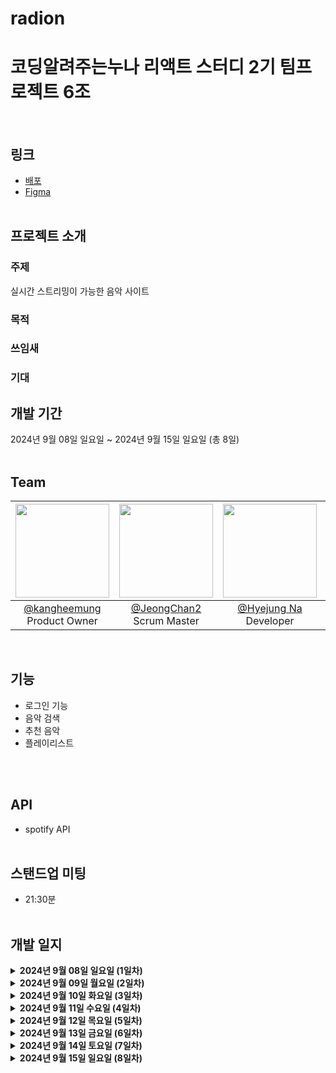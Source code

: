 # radion
<h1>코딩알려주는누나 리액트 스터디 2기 팀프로젝트 6조</h1>
<br/>

## 링크
- [배포](https://radion-react-project.vercel.app/)
- [Figma](https://www.figma.com/design/1XkwexEXjYZP0XyOWO04Dm/리액트-스터디-2기-6조?node-id=0-1&node-type=CANVAS&t=Rqzwfp7MrQ9fbRIU-0)
<br/><br/>

## 프로젝트 소개
### 주제
실시간 스트리밍이 가능한 음악 사이트
### 목적

### 쓰임새

### 기대


## 개발 기간
2024년 9월 08일 일요일 ~ 2024년 9월 15일 일요일 (총 8일)
<br/><br/>

## Team
|<img src="https://avatars.githubusercontent.com/u/104238365?v=4" width="150" height="150"/>|<img src="https://avatars.githubusercontent.com/u/108655272?v=4" width="150" height="150"/>|<img src="https://avatars.githubusercontent.com/u/107117538?v=4" width="150" height="150"/>|<img src="https://avatars.githubusercontent.com/u/154667059?v=4" width="150" height="150"/>|
|:-:|:-:|:-:|:-:|
|[@kangheemung](https://github.com/kangheemung)<br/>Product Owner|[@JeongChan2]()<br/>Scrum Master|[@Hyejung Na](https://github.com/HyejungNa)<br/>Developer|[@hyun-june](https://github.com/hyun-june)<br/>Developer|
<br/>

## 기능
<ul>
  <li>로그인 기능</li>
  <li>음악 검색</li>
  <li>추천 음악</li>
  <li>플레이리스트</li>
</ul>
<br/><br/>

## API
- spotify API
<br/><br/>
## 스탠드업 미팅
- 21:30분
<br/><br/>
## 개발 일지
<details>
  <summary><b>2024년 9월 08일 일요일 (1일차)</b></summary>
    <details> 
      <summary><b>Done</b></summary>
        <div>
         <ul>
           <li>
             팀원 역할 뽑기
           </li>
           <li>
             Figma로 Product Backlog 만들기
           </li>
           <li>
             깃 폴더 구조 정하기
           </li>
           <ol>
             Main - 최종 배포 브랜치<br/>
             develop - 2차 테스트 브랜치<br/>
             dev-페이지명 (1차 각 페이지별 테스트, 각 페이지별 기능의 상위 브랜치)<br/>
             dev-페이지명 - 기능 - v1(버전)<br/>
           </ol>
            <li>
             코드 컨벤션 정하기
           </li>
           <ol>
             커밋 컨벤션<br/>
             네이밍 컨벤션
           </ol>
         </ul> 
        </div>
    </details>
    <details>
      <summary><b>To Do</b></summary>
        <div>
          <ul>
            <li>
              각자 사용할 api 찾아보기
            </li>
            <li>
              사용하고 싶은 기능 생각해보기
            </li>
          </ul>
        </div>
    </details>  
</details>
<details>
  <summary><b>2024년 9월 09일 월요일 (2일차)</b></summary>
    <details> 
      <summary><b>Done</b></summary>
        <div>
         <ul>
           <li>
             오후 10시 스탠드업 미팅 진행
           </li>
           <li>
             각자 구현할 부분 정하기
           </li>
         </ul> 
        </div>
    </details>
    <details>
      <summary><b>To Do</b></summary>
        <div>
          <ul>
            <li>
              spotify api 사용법 익히기
            </li>
            <li>
              혜정 - 로그인/회원가입/nav바
            </li>
            <li>
              정찬 - 상세페이지 
            </li>
            <li>
              희명 - 홈페이지 
            </li>
            <li>
              현준 - 플레이어 음악 재생 기능  
            </li>
            <li>
              회의 시간 21:30분 변경
            </li>
          </ul>
        </div>
    </details>  
</details><details>
  <summary><b>2024년 9월 10일 화요일 (3일차)</b></summary>
    <details> 
      <summary><b>Done</b></summary>
        <div>
         <ul>
           <li>
             api로 데이터 가져오기
           </li>
           <li>
            로고 정하기
           </li>
         </ul> 
        </div>
    </details>
    <details>
      <summary><b>To Do</b></summary>
        <div>
          <ul>
            <li>
              혜정
            </li>
            <ol>
              로고완성 <br/>
              로그인페이지 UI구현<br/>
              소셜 로그인 기능 구현<br/>
              navbar ui 구현<br/>
            </ol>
            <li>
              현준
            </li>
            <ol>
              뮤직 플레이어 가져오기
            </ol>
            <li>
              희명
            </li>
            <ol>
              api 데이터 구조 확인 <br/>
              데이터 활용해서 배너나 앨범 만들기<br/>
            </ol>
            <li>
              정찬
            </li>
            <ol>
              api 구조 생성 <br/>
              음악 detail api 호출 및 UI 작업 <br/>
            </ol>
          </ul>
        </div>
    </details>  
</details><details>
  <summary><b>2024년 9월 11일 수요일 (4일차)</b></summary>
    <details> 
      <summary><b>Done</b></summary>
        <div>
         <ul>
            <li>
              혜정
            </li>
            <ol>
              로고완성 <br/>
              로그인페이지 UI구현<br/>
              소셜 로그인 기능 구현<br/>
            </ol>
            <li>
              현준
            </li>
            <ol>
              youtube api, spotify api 데이터 가져오기
            </ol>
            <li>
              희명
            </li>
            <ol>
              api 데이터 구조 확인 <br/>
            </ol>
            <li>
              정찬
            </li>
            <ol>
              api 구조 생성 <br/>
              음악 detail api 호출 및 UI 작업 <br/>
            </ol>
          </ul>
         </ul> 
        </div>
    </details>
    <details>
      <summary><b>To Do</b></summary>
        <div>
          <ul>
            <li>
              혜정
            </li>
            <ol>
              navbar 디자인 수정<br/>
              로그인 했을 때 UI 수정<br/>
            </ol>
            <li>
              현준
            </li>
            <ol>
              youtube api, spotify api 활용해서 재생 시켜보기
            </ol>
            <li>
              희명
            </li>
            <ol>
              데이터 활용해서 배너, 앨범 만들기<br/>
            </ol>
            <li>
              정찬
            </li>
            <ol>
              detail page 수정
            </ol>
          </ul>
        </div>
    </details>  
</details><details>
  <summary><b>2024년 9월 12일 목요일 (5일차)</b></summary>
    <details> 
      <summary><b>Done</b></summary>
        <div>
         <ul>
           <li>
              혜정
            </li>
            <ol>
              navbar 디자인 수정<br/>
              로그인 했을 때 UI 수정<br/>
            </ol>
            <li>
              현준
            </li>
            <ol>
              youtube api, spotify api 활용해서 재생 시켜보기
            </ol>
            <li>
              희명
            </li>
            <ol>
              데이터 활용해서 배너, 앨범 만들기<br/>
            </ol>
            <li>
              정찬
            </li>
            <ol>
              detail page 수정
            </ol>
         </ul> 
        </div>
    </details>
    <details>
      <summary><b>To Do</b></summary>
        <div>
          <ul>
            <li>
              혜정
            </li>
            <ol>
              navbar 수정(링크 및 로그인 버튼)<br/>
            </ol>
            <li>
              현준
            </li>
            <ol>
               musicPlayer page css 수정<br/>
            </ol>
            <li>
              희명
            </li>
            <ol>
              homepage css 수정<br/>
            </ol>
            <li>
              정찬
            </li>
            <ol>
              detail page 수정<br/>
            </ol>
            <li>
              homepage 앨범 클릭시 detail page로 이동
            </li>
            <li>
              playlist의 내용 보여줄 page 만들기
            </li>
          </ul>
        </div>
    </details>  
</details><details>
  <summary><b>2024년 9월 13일 금요일 (6일차)</b></summary>
    <details> 
      <summary><b>Done</b></summary>
        <div>
         <ul>
           <li>
              혜정
            </li>
            <ol>
              navbar 수정(링크 및 로그인 버튼)<br/>
            </ol>
            <li>
              현준
            </li>
            <ol>
               musicPlayer page css 수정<br/>
                            playlist의 내용 보여줄 page 만들기<br/>
            </ol>
            <li>
              희명
            </li>
            <ol>
              homepage css 수정<br/>
            </ol>
            <li>
              정찬
            </li>
            <ol>
              detail page 수정<br/>
            </ol>
         </ul> 
        </div>
    </details>
    <details>
      <summary><b>To Do</b></summary>
        <div>
          <ul>
            <li>
              homepage 앨범 클릭시 detail page로 이동
            </li>
            <li>
              page별 navigate 연결하기
            </li>
          </ul>
        </div>
    </details>  
</details><details>
  <summary><b>2024년 9월 14일 토요일 (7일차)</b></summary>
    <details> 
      <summary><b>Done</b></summary>
        <div>
         <ul>
           <li>
           </li>
           <li>
           </li>
         </ul> 
        </div>
    </details>
    <details>
      <summary><b>To Do</b></summary>
        <div>
          <ul>
            <li>
            </li>
          </ul>
        </div>
    </details>  
</details><details>
  <summary><b>2024년 9월 15일 일요일 (8일차)</b></summary>
    <details> 
      <summary><b>Done</b></summary>
        <div>
         <ul>
           <li>
             css
           </li>
           <li>
             발표
           </li>
         </ul> 
        </div>
    </details>
    <details>
      <summary><b>To Do</b></summary>
        <div>
          <ul>
            <li>
              팀프로젝트 리뷰
            </li>
          </ul>
        </div>
    </details>  
</details>
<br/>
